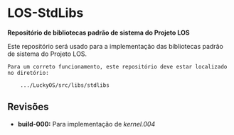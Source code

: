 # LOS-StdLibs #
**Repositório de bibliotecas padrão de sistema do Projeto LOS**

Este repositório será usado para a implementação das bibliotecas padrão de sistema do Projeto LOS.

```
Para um correto funcionamento, este repositório deve estar localizado no diretório:

	.../LuckyOS/src/libs/stdlibs
```

## Revisões ##

* **build-000:** Para implementação de *kernel.004*
